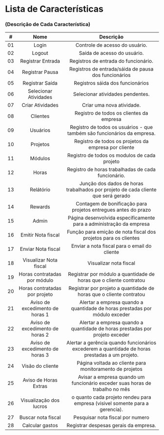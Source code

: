 # Lista de Características
### (Descrição de Cada Característica)

| # | Nome | Descrição
:----:|:-----:|:----:
| 01 | Login | Controle de acesso do usuário.
| 02 | Logout | Saída de acesso do usuário.
| 03 | Registrar Entrada | Registros de entrada do funcionário.
| 04 | Registrar Pausa | Registros de entrada/sáida de pausa dos funcionários
| 05 | Registrar Saída | Registros sáida dos funcionários
| 06 | Selecionar Atividades | Selecionar atividades pendentes.
| 07 | Criar Atividades | Criar uma nova atividade.
| 08 | Clientes | Registro de todos os clientes da empresa
| 09 | Usuários | Registro de todos os usuários - que também são funcionários da empresa.
| 10 | Projetos | Registro de todos os projetos da empresa por cliente
| 11 | Módulos | Registro de todos os modulos de cada projeto
| 12 | Horas | Registro de horas trabalhadas de cada funcionário.
| 13 | Relátório | Junção dos dados de horas trabalhados por projeto de cada cliente que será gerado
| 14 | Rewards | Contagem de bonificação para projetos entregues antes do prazo
| 15 | Admin | Página desenvolvida especificamente para a administração da empresa
| 16 | Emitir Nota fiscal | Função para emição de nota fiscal dos projetos para os clientes
| 17 | Enviar Nota fiscal | Enviar a nota fiscal para o email do cliente
| 18 | Visualizar Nota fiscal | Visualizar nota fiscal
| 19 | Horas contratadas por módulo | Registrar por módulo a quantidade de horas que o cliente contratou
| 20 | Horas contratadas por projeto | Registrar por projeto a quantidade de horas que o cliente contratou
| 21 | Aviso de excedimento de horas 1 | Alertar a empresa quando a quantidade de horas prestadas por módulo exceder
| 22 | Aviso de excedimento de horas 2 | Alertar a empresa quando a quantidade de horas prestadas por projeto exceder
| 23 | Aviso de excedimento de horas 3 | Alertar a gerência quando funcionários excederem a quantidade de horas prestadas a um projeto.
| 24 | Visão do cliente | Página voltada ao cliente para monitoramento de projetos
| 25 | Aviso de Horas Extras | Avisar a empresa quando um funcionário exceder suas horas de trabalho no mês
| 26 | Visualização dos lucros | o quanto cada projeto rendeu para empresa (visivel somente para a gerencia).
| 27 | Buscar nota fiscal | Pesquisar nota fiscal por numero
| 28 | Calcular gastos | Registrar despesas gerais da empresa.